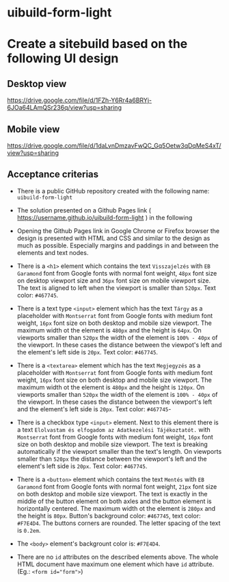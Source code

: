 # uibuild-form-light

<div class="instructions markdown collapsed" markdown="$ctrl._challenge.instructions" ng-if="$ctrl.modes.solve &amp;&amp; !$ctrl._challenge.isQuestionTimed()"><h1>Create a sitebuild based on the following UI design</h1><h2>Desktop view</h2><p><a href="https://drive.google.com/file/d/1FZh-Y6Rr4a6BRYj-6JOa64LAmQSr236q/view?usp=sharing" target="_blank" rel="noopener">https://drive.google.com/file/d/1FZh-Y6Rr4a6BRYj-6JOa64LAmQSr236q/view?usp=sharing</a></p>
<h2>Mobile view</h2><p><a href="https://drive.google.com/file/d/1daLvnDmzavFwQC_Gq5Oetw3qDqMeS4xT/view?usp=sharing" target="_blank" rel="noopener">https://drive.google.com/file/d/1daLvnDmzavFwQC_Gq5Oetw3qDqMeS4xT/view?usp=sharing</a></p>
<h2>Acceptance criterias</h2><ul>
<li><p>There is a public GitHub repository created with the following name: <code>uibuild-form-light</code></p>
</li>
<li><p>The solution presented on a Github Pages link ( <a href="https://username.github.io/uibuild-form-light" target="_blank" rel="noopener">https://username.github.io/uibuild-form-light</a> ) in the following</p>
</li>
<li><p>Opening the Github Pages link in Google Chrome or Firefox browser the design is presented with HTML and CSS and similar to the design as much as possible. Especially margins and paddings in and between the elements and text nodes.</p>
</li>
<li><p>There is a <code>&lt;h1&gt;</code> element which contains the text <code>Visszajelzés</code> with <code>EB Garamond</code> font from Google fonts with normal font weight, <code>48px</code> font size on desktop viewport size and <code>36px</code> font size on mobile viewport size. The text is aligned to left when the viewport is smaller than <code>520px</code>. Text color: <code>#467745</code>.</p>
</li>
<li><p>There is a text type <code>&lt;input&gt;</code> element which has the text <code>Tárgy</code> as a placeholder with <code>Montserrat</code> font from Google fonts with medium font weight, <code>16px</code> font size on both desktop and mobile size viewport. The maximum width ot the element is <code>480px</code> and the height is <code>64px</code>. On viewports smaller than <code>520px</code> the width of the element is <code>100% - 40px</code> of the viewport. In these cases the distance between the viewpot's left and the element's left side is <code>20px</code>. Text color: <code>#467745</code>.</p>
</li>
<li><p>There is a <code>&lt;textarea&gt;</code> element which has the text <code>Megjegyzés</code> as a placeholder with <code>Montserrat</code> font from Google fonts with medium font weight, <code>16px</code> font size on both desktop and mobile size viewport. The maximum width ot the element is <code>480px</code> and the height is <code>120px</code>. On viewports smaller than <code>520px</code> the width of the element is <code>100% - 40px</code> of the viewport. In these cases the distance between the viewport's left and the element's left side is <code>20px</code>. Text color: <code>#467745</code>-</p>
</li>
<li><p>There is a checkbox type <code>&lt;input&gt;</code> element. Next to this element there is a text <code>Elolvastam és elfogadom az Adatkezelési Tájékoztatót.</code> with <code>Montserrat</code> font from Google fonts with medium font weight, <code>16px</code> font size on both desktop and mobile size viewport. The text is breaking automatically if the viewport smaller than the text's length. On viewports smaller than <code>520px</code> the distance between the viewport's left and the element's left side is <code>20px</code>. Text color: <code>#467745</code>.</p>
</li>
<li><p>There is a <code>&lt;button&gt;</code> element which contains the text <code>Mentés</code> with <code>EB Garamond</code> font from Google fonts with normal font weight, <code>21px</code> font size on both desktop and mobile size viewport. The text is exactly in the middle of the button element on both axles and the button element is horizontally centered. The maximum width ot the element is <code>280px</code> and the height is <code>80px</code>.  Button's background color: <code>#467745</code>, text color: <code>#F7E4D4</code>. The buttons corners are rounded. The letter spacing of the text is <code>0.2em</code>.</p>
</li>
<li><p>The <code>&lt;body&gt;</code> element's backgrount color is: <code>#F7E4D4</code>.</p>
</li>
<li><p>There are no <code>id</code> attributes on the described elements above. The whole HTML document have maximum one element which have <code>id</code> attribute. (Eg.: <code>&lt;form id="form"&gt;</code>)</p>
</li>
</ul>
</div>
